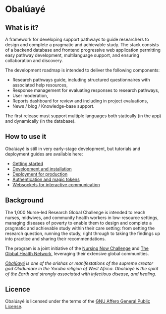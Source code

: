 # Obalúayé

## What is it?

A framework for developing support pathways to guide researchers to design and complete a pragmatic and achievable study. The stack consists of a backend database and frontend progressive web application permitting easy pathway development, multilanguage support, and ensuring collaboration and discovery.

The development roadmap is intended to deliver the following components:

- Research pathways guide, including structured questionnaires with associated help resources,
- Response management for evaluating responses to research pathways,
- User moderation,
- Reports dashboard for review and including in project evaluations,
- News / blog / Knowledge-base support.

The first release must support multiple languages both statically (in the app) and dynamically (in the database).

## How to use it

Obalúayé is still in very early-stage development, but tutorials and deployment guides are available here:

- [Getting started](https://github.com/whythawk/full-stack-fastapi-postgresql/blob/master/docs/getting-started.md)
- [Development and installation](https://github.com/whythawk/full-stack-fastapi-postgresql/blob/master/docs/development-guide.md)
- [Deployment for production](https://github.com/whythawk/full-stack-fastapi-postgresql/blob/master/docs/deployment-guide.md)
- [Authentication and magic tokens](https://github.com/whythawk/full-stack-fastapi-postgresql/blob/master/docs/authentication-guide.md)
- [Websockets for interactive communication](https://github.com/whythawk/full-stack-fastapi-postgresql/blob/master/docs/websocket-guide.md)

## Background

The 1,000 Nurse-led Research Global Challenge is intended to reach nurses, midwives, and community health workers in low-resource settings, managing diseases of poverty to enable them to design and complete a pragmatic and achievable study within their care setting: from setting the research question, running the study, right through to taking the findings up into practice and sharing their recommendations. 

The program is a joint initiative of the [Nursing Now Challenge](https://www.nursingnow.org/) and [The Global Health Network](https://tghn.org/), leveraging their extensive global communities. 

_[Obalúayé](https://en.wikipedia.org/wiki/Babal%C3%BA-Ay%C3%A9) is one of the orishas or manifestations of the supreme creator god Olodumare in the Yoruba religion of West Africa. Obalúayé is the spirit of the Earth and strongly associated with infectious disease, and healing._

## Licence

Obalúayé is licensed under the terms of the [GNU Affero General Public License](https://github.com/whythawk/whyqd-hub/blob/main/LICENSE).